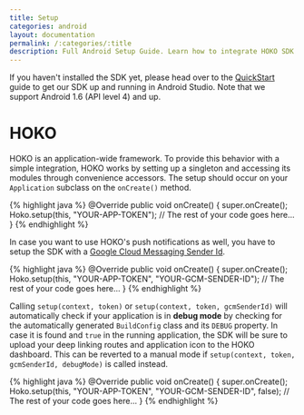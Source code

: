 ```yaml
---
title: Setup
categories: android
layout: documentation
permalink: /:categories/:title
description: Full Android Setup Guide. Learn how to integrate HOKO SDK in your app.
---
```


If you haven't installed the SDK yet, please head over to the [QuickStart](/quickstart/android) guide to get our SDK up and running in Android Studio. Note that we support Android 1.6 (API level 4) and up.

# HOKO

HOKO is an application-wide framework. To provide this behavior with a simple integration, HOKO works by setting up a singleton and accessing its modules through convenience accessors. The setup should occur on your `Application` subclass on the `onCreate()` method.

{% highlight java %}
@Override
public void onCreate() {
  super.onCreate();
  Hoko.setup(this, "YOUR-APP-TOKEN");
  // The rest of your code goes here...
}
{% endhighlight %}

In case you want to use HOKO's push notifications as well, you have to setup the SDK with a [Google Cloud Messaging Sender Id](http://developer.android.com/google/gcm/gs.html). 

{% highlight java %}
@Override
public void onCreate() {
  super.onCreate();
  Hoko.setup(this, "YOUR-APP-TOKEN", "YOUR-GCM-SENDER-ID");
  // The rest of your code goes here...
}
{% endhighlight %}

Calling `setup(context, token)` or `setup(context, token, gcmSenderId)` will automatically check if your application is in **debug mode** by checking for the automatically generated `BuildConfig` class and its `DEBUG` property. In case it is found and `true` in the running application, the SDK will be sure to upload your deep linking routes and application icon to the HOKO dashboard. This can be reverted to a manual mode if `setup(context, token, gcmSenderId, debugMode)` is called instead.

{% highlight java %}
@Override
public void onCreate() {
  super.onCreate();
  Hoko.setup(this, "YOUR-APP-TOKEN", "YOUR-GCM-SENDER-ID", false);
  // The rest of your code goes here...
}
{% endhighlight %}

